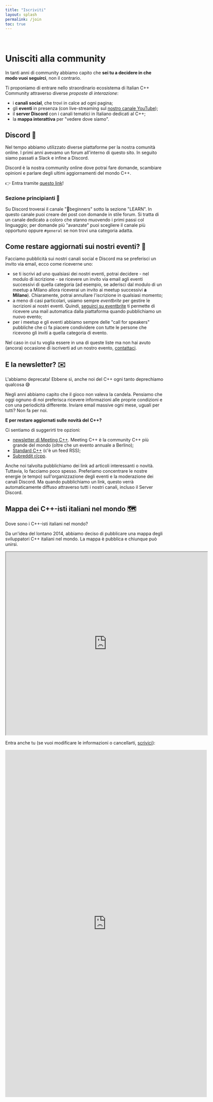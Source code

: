 ```yaml
---
title: "Iscriviti"
layout: splash
permalink: /join
toc: true
---
```

<br/>

# Unisciti alla community

In tanti anni di community abbiamo capito che **sei tu a decidere in che modo vuoi seguirci**, non il contrario.

Ti proponiamo di entrare nello straordinario ecosistema di Italian C++ Community attraverso diverse *proposte di interazione*:

- i **canali social**, che trovi in calce ad ogni pagina;
- gli **eventi** in presenza (con live-streaming sul [nostro canale YouTube](https://www.youtube.com/@italiancppcommunity));
- il **server Discord** con i canali tematici in Italiano dedicati al C++;
- la **mappa interattiva** per "vedere dove siamo".

## Discord 💬

Nel tempo abbiamo utilizzato diverse piattaforme per la nostra comunità online. I primi anni avevamo un forum all'interno di questo sito. In seguito siamo passati a Slack e infine a Discord.

Discord è la nostra community online dove potrai fare domande, scambiare opinioni e parlare degli ultimi aggiornamenti del mondo C++.

👉 Entra tramite [questo link](https://discord.gg/GPATr8QxfS)!

### Sezione principianti 👣

Su Discord troverai il canale "👣beginners" sotto la sezione "LEARN". In questo canale puoi creare dei post con domande in stile forum. Si tratta di un canale dedicato a coloro che stanno muovendo i primi passi col linguaggio; per domande più "avanzate" puoi scegliere il canale più opportuno oppure `#general` se non trovi una categoria adatta.

## Come restare aggiornati sui nostri eventi? 🔔

Facciamo pubblicità sui nostri canali social e Discord ma se preferisci un invito via email, ecco come riceverne uno:

- se ti iscrivi ad uno qualsiasi dei nostri eventi, potrai decidere - nel modulo di iscrizione - se ricevere un invito via email agli eventi successivi di quella categoria (ad esempio, se aderisci dal modulo di un meetup a Milano allora riceverai un invito ai meetup successivi **a Milano**). Chiaramente, potrai annullare l'iscrizione in qualsiasi momento;
- a meno di casi particolari, usiamo sempre *eventbrite* per gestire le iscrizioni ai nostri eventi. Quindi, [seguirci su eventbrite](https://italiancpp.eventbrite.com/) ti permette di ricevere una mail automatica dalla piattaforma quando pubblichiamo un nuovo evento;
- per i meetup e gli eventi abbiamo sempre delle "call for speakers" pubbliche che ci fa piacere condividere con tutte le persone che ricevono gli inviti a quella categoria di evento.

Nel caso in cui tu voglia essere in una di queste liste ma non hai avuto (ancora) occasione di iscriverti ad un nostro evento, [contattaci](mailto:info@italiancpp.org).

## E la newsletter? ✉️

L'abbiamo deprecata! Ebbene sì, anche noi del C++ ogni tanto deprechiamo qualcosa 😅

Negli anni abbiamo capito che il gioco non valeva la candela. Pensiamo che oggi ognuno di noi preferisca ricevere informazioni alle proprie condizioni e con una periodicità differente. Inviare email massive ogni mese, uguali per tutti? Non fa per noi.

**E per restare aggiornati sulle novità del C++?**

Ci sentiamo di suggerirti tre opzioni:
- [newsletter di Meeting C++](https://meetingcpp.com/mcpp/user/register.php?source=newsletter). Meeting C++ è la community C++ più grande del mondo (oltre che un evento annuale a Berlino);
- [Standard C++](https://isocpp.org/) (c'è un feed RSS);
- [Subreddit r/cpp](https://www.reddit.com/r/cpp/).

Anche noi talvolta pubblichiamo dei link ad articoli interessanti o novità. Tuttavia, lo facciamo poco spesso. Preferiamo concentrare le nostre energie (e tempo) sull'organizzazione degli eventi e la moderazione dei canali Discord. Ma quando pubblichiamo un link, questo verrà automaticamente diffuso attraverso tutti i nostri canali, incluso il Server Discord.

## Mappa dei C++-isti italiani nel mondo 🗺️

Dove sono i C++-isti italiani nel mondo?

Da un'idea del lontano 2014, abbiamo deciso di pubblicare una mappa degli sviluppatori C++ italiani nel mondo. La mappa è pubblica e chiunque può unirsi.

<iframe src="https://www.google.com/maps/d/u/0/embed?mid=1kq4qEWdgLfxmDj2QOc8jIgH3yZc" width="640" height="580"></iframe>

Entra anche tu (se vuoi modificare le informazioni o cancellarti, [scrivici](mailto:info@italiancpp.org)):

<iframe src="https://docs.google.com/forms/d/e/1FAIpQLSd-cAX7AiYTXIbB9NUPgM1JAW6QnxmWAJmFT4FLW-TiRjecpg/viewform?embedded=true" width="640" height="1100" frameborder="0" marginheight="0" marginwidth="0">Caricamento…</iframe>